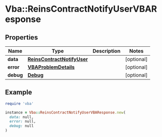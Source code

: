 # Vba::ReinsContractNotifyUserVBAResponse

## Properties

| Name | Type | Description | Notes |
| ---- | ---- | ----------- | ----- |
| **data** | [**ReinsContractNotifyUser**](ReinsContractNotifyUser.md) |  | [optional] |
| **error** | [**VBAProblemDetails**](VBAProblemDetails.md) |  | [optional] |
| **debug** | [**Debug**](Debug.md) |  | [optional] |

## Example

```ruby
require 'vba'

instance = Vba::ReinsContractNotifyUserVBAResponse.new(
  data: null,
  error: null,
  debug: null
)
```

